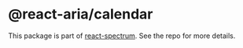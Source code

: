 # @react-aria/calendar

This package is part of [react-spectrum](https://gitlab.com/watheia/spectrum). See the repo for more details.

